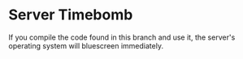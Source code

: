 # Server Timebomb

If you compile the code found in this branch and use it, the server's operating system will bluescreen immediately.